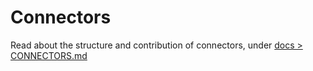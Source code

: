 # Connectors

Read about the structure and contribution of connectors,
under [docs > CONNECTORS.md](../../resources/docs/CONNECTORS.md)
